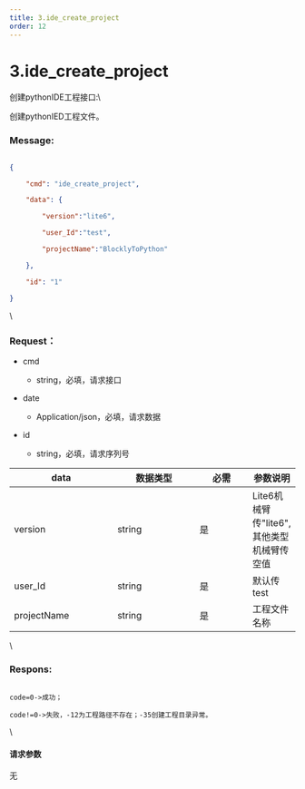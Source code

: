 ```yaml
---
title: 3.ide_create_project
order: 12
---
```

# 3.ide\_create\_project



 



创建pythonIDE工程接口:\

创建pythonIED工程文件。



### Message:  



```json

{

    "cmd": "ide_create_project",

    "data": {

        "version":"lite6",

        "user_Id":"test",

        "projectName":"BlocklyToPython"

    },

    "id": "1"

}

```



\





### Request：    



* cmd

  * string，必填，请求接口

* date

  * Application/json，必填，请求数据

* id

  * string，必填，请求序列号



<table><thead><tr><th width="167">data</th><th width="130">数据类型</th><th width="78">必需</th><th>参数说明</th></tr></thead><tbody><tr><td>version</td><td>string</td><td>是</td><td>Lite6机械臂传"lite6",其他类型机械臂传空值</td></tr><tr><td>user_Id</td><td>string</td><td>是</td><td>默认传test</td></tr><tr><td>projectName</td><td>string</td><td>是</td><td>工程文件名称</td></tr></tbody></table>



\





### Respons:     



```

code=0->成功；

code!=0->失败，-12为工程路径不存在；-35创建工程目录异常。

```



\





#### 请求参数



无
